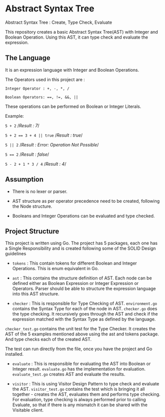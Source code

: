 # Abstract Syntax Tree
Abstract Syntax Tree : Create, Type Check, Evaluate

This repository creates a basic Abstract Syntax Tree(AST) with Integer and Boolean Operation. Using this AST, it can type check and evaluate the expression.

## The Language

It is an expression language with Integer and Boolean Operations.

The Operators used in this project are : 

  ``Integer Operator : +, -, *, /``
  
  ``Boolean Operators: ==, !=, &&, ||``

These operations can be performed on Boolean or Integer Literals. 

Example:

`5 + 2`   /*Result : 7*/

`5 + 2 == 3 + 4 || true`   /*Result : true*/

`5 || 2`   /*Result : Error: Operation Not Possible*/

`5 == 2`   /*Result : false*/

`5 - 2 + 1 * 3 / 4`   /*Result : 4*/

## Assumption

- There is no lexer or parser. 

- AST structure as per operator precedence need to be created, following the Node structure.

- Booleans and Integer Operations can be evaluated and type checked.

## Project Structure

This project is written using Go. 
The project has 5 packages, each one has a Single Responsibility and is created following some of the SOLID Design guidelines

- `tokens` : This contain tokens for different Boolean and Integer Operations. This is enum equivalent in Go.

- `ast` : This contains the structure definition of AST. Each node can be defined either as Boolean Expression or Integer Expression or Operators. Parser should be able to structure the expression language into this AST structure. 

- `checker` : This is responsible for Type Checking of AST. `environment.go` contains the Syntax Type for each of the node in AST.
`checker.go` does the type checking. It recursively goes through the AST and check if the expression matched with the Syntax Type as defined by the language.

`checker_test.go` contains the unit test for the Type Checker. It creates the AST of the 5 examples mentioned above using the ast and tokens package. And type checks each of the created AST.

The test can run directly from the file, once you have the project and Go installed.

- `evaluate` : This is responsible for evaluating the AST into Boolean or Integer result. `evaluate.go` has the implementation for evaluation. `evaluate_test.go` creates AST and evaluate the results.

- `visitor` : This is using Visitor Design Pattern to type check and evaluate the AST. `visitor_test.go` contains the test which is bringing it all together - creates the AST, evaluates them and performs type checking. For evaluation, type checking is always performed prior to calling Evaluate, so that if there is any mismatch it can be shared with the Visitable client.
